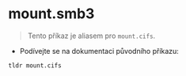 # mount.smb3

> Tento příkaz je aliasem pro `mount.cifs`.

- Podívejte se na dokumentaci původního příkazu:

`tldr mount.cifs`
